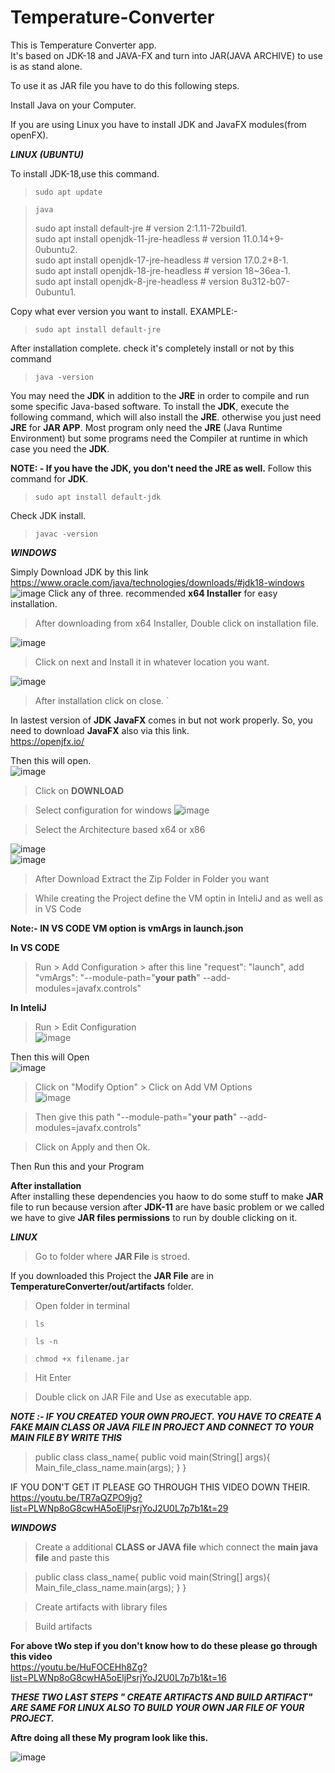 # Temperature-Converter
This is Temperature Converter app.  
It's based on JDK-18 and JAVA-FX and turn into JAR(JAVA ARCHIVE) to use is as stand alone.

To use it as JAR file you have to do this following steps. 

Install Java on your Computer.  

If you are using Linux you have to install JDK and JavaFX modules(from openFX).   

***LINUX (UBUNTU)***  

To install JDK-18,use this command.

>     sudo apt update
    
>     java   
>sudo apt install default-jre              # version 2:1.11-72build1.   
>sudo apt install openjdk-11-jre-headless  # version 11.0.14+9-0ubuntu2.   
>sudo apt install openjdk-17-jre-headless  # version 17.0.2+8-1.   
>sudo apt install openjdk-18-jre-headless  # version 18~36ea-1.   
>sudo apt install openjdk-8-jre-headless   # version 8u312-b07-0ubuntu1.   

Copy what ever version you want to install.
EXAMPLE:- 
>     sudo apt install default-jre  
After installation complete. check it's completely install or not by this command
>     java -version
You may need the **JDK** in addition to the **JRE** in order to compile and run some specific Java-based software. To install the **JDK**, execute the following command, which will also install the **JRE**. otherwise you just need **JRE** for **JAR APP**. 
Most program only need the **JRE** (Java Runtime Environment) but some programs need the Compiler at runtime in which case you need the **JDK**. 

**NOTE: - If you have the JDK, you don't need the JRE as well.**
Follow this command for **JDK**.
>     sudo apt install default-jdk
Check JDK install.
>     javac -version

***WINDOWS***

Simply Download JDK by this link  
https://www.oracle.com/java/technologies/downloads/#jdk18-windows   
![image](https://user-images.githubusercontent.com/75372853/188181616-5abc2b3a-8f23-4ef9-bc40-5d1bc77bafdf.png)
Click any of three. recommended **x64 Installer** for easy installation.    

>After downloading from x64 Installer, Double click on installation file. 

![image](https://user-images.githubusercontent.com/75372853/188183462-3545f9c1-6a48-47ab-abc2-38b383d4bba7.png)   

>Click on next and Install it in whatever location you want.   

![image](https://user-images.githubusercontent.com/75372853/188183801-7f85d858-4000-497d-858e-f92890d2b2b5.png)

>After installation click on close. `

In lastest version of **JDK** **JavaFX** comes in but not work properly. So, you need to download **JavaFX** also via this link.    
https://openjfx.io/     

Then this will open.    
![image](https://user-images.githubusercontent.com/75372853/188194322-669d0d5b-0bf1-4248-8556-9b59626a1648.png)

>Click on **DOWNLOAD**      

>Select configuration for windows
![image](https://user-images.githubusercontent.com/75372853/188196006-9ca536bc-90c1-400b-ac18-9bcf99233b4a.png)     

>Select the Architecture based x64 or x86       

![image](https://user-images.githubusercontent.com/75372853/188196576-07dc53fb-56da-4e71-a9e5-5f668df8eb61.png)     
![image](https://user-images.githubusercontent.com/75372853/188196650-2e18043a-66b4-4522-a70d-684f5aa0775a.png)

>After Download Extract the Zip Folder in Folder you want   

>While creating the Project define the VM optin in InteliJ and as well as in VS Code        

**Note:- IN VS CODE VM option is vmArgs in launch.json**       

**In VS CODE**      
>Run > Add Configuration > after this line "request": "launch", add "vmArgs": "--module-path="**your path**" --add-modules=javafx.controls"       

**In InteliJ**      
> Run > Edit Configuration      
![image](https://user-images.githubusercontent.com/75372853/188203422-d9d13545-27a0-4b4a-b2a2-ebd0a9537a65.png)     

Then this will Open     
![image](https://user-images.githubusercontent.com/75372853/188202398-a717c2ef-d2fc-4c5a-a726-4573c148e41d.png)     

> Click on "Modify Option" > Click on Add VM Options      
![image](https://user-images.githubusercontent.com/75372853/188202990-b416ec5f-d158-4a47-957b-bade6d381455.png)     

> Then give this path "--module-path="**your path**" --add-modules=javafx.controls"     

> Click on Apply and then Ok.

Then Run this and your Program       


**After installation**      
After installing these dependencies you haow to do some stuff to make **JAR** file to run because version after **JDK-11** are have basic problem or we called we have to give **JAR files permissions** to run by double clicking on it.       

***LINUX***     
> Go to folder where **JAR File** is stroed.        

If you downloaded this Project the **JAR File** are in **TemperatureConverter/out/artifacts** folder.

> Open folder in terminal

>     ls

>     ls -n

>     chmod +x filename.jar

> Hit Enter

> Double click on JAR File and Use as executable app.

***NOTE :- IF YOU CREATED YOUR OWN PROJECT. YOU HAVE TO CREATE A FAKE MAIN CLASS OR JAVA FILE IN PROJECT AND CONNECT TO YOUR MAIN FILE BY WRITE THIS***   

> public class class_name{
    public void main(String[] args){
        Main_file_class_name.main(args);
    }
  }     
  
IF YOU DON'T GET IT PLEASE GO THROUGH THIS VIDEO DOWN THEIR.        
https://youtu.be/TR7aQZPO9jg?list=PLWNp8oG8cwHA5oEljPsrjYoJ2U0L7p7b1&t=29   

***WINDOWS***
> Create a additional **CLASS or JAVA file** which connect the **main java file** and paste this

> public class class_name{
    public void main(String[] args){
        Main_file_class_name.main(args);
    }
  }
  
> Create artifacts with library files

> Build artifacts

**For above tWo step if you don't know how to do these please go through this video**        
https://youtu.be/HuFOCEHh8Zg?list=PLWNp8oG8cwHA5oEljPsrjYoJ2U0L7p7b1&t=16       

***THESE TWO LAST STEPS " CREATE ARTIFACTS AND BUILD ARTIFACT" ARE SAME FOR LINUX ALSO TO BUILD YOUR OWN JAR FILE OF YOUR PROJECT.***       

**Aftre doing all these My program look like this.**     

![image](https://user-images.githubusercontent.com/75372853/188258441-69dc968d-454d-4059-9bee-3a6c4d3e4572.png)
